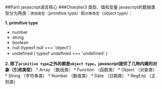 ##PartI javascript语言核心
###Charpter3 类型、值和变量
javascript的数据类型分为两类：`原始类型`（primitive type）和`对象类型`（object type）：　

**1.  primitive type**
   * number
   * string
   * boolean
   * null      (typeof null === 'object')
   * undefined ( typeof undefined === 'undefined' )　

**2.  除了`primitive type`之外的都是`object type`，javascript提供了几种内建的对象（引用类型）**
    * Array      （数组类）
    * Function   （函数类）
    * Object     （对象类）
    * String     （字符串类）
    * Number     （数值类）
    * Date       （日期类）
    * RegExp     （正则类）
